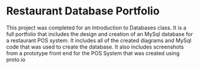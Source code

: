 # Restaurant Database Portfolio
This project was completed for an Introduction to Databases class. It is a full portfolio that includes the design and creation of an 
MySql database for a restaurant POS system. It includes all of the created diagrams and MySql code that was used to create the database. 
It also includes screenshots from a prototype front end for the POS System that was created using proto.io
